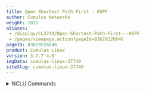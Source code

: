 ```yaml
---
title: Open Shortest Path First - OSPF
author: Cumulus Networks
weight: 1815
aliases:
 - /display/CL3740/Open-Shortest-Path-First---OSPF
 - /pages/viewpage.action?pageId=83629226646
pageID: 83629226646
product: Cumulus Linux
version: 3.7.7'4.0'
imgData: cumulus-linux-37740
siteSlug: cumulus-linux-37740
---
```

<details>

OSPF maintains the view of the network topology conceptually as a
directed graph. Each router represents a vertex in the graph. Each link
between neighboring routers represents a unidirectional edge and each
link has an 
associated weight (called cost) that is either automatically
 derived 
from its bandwidth or administratively assigned. Using the
 weighted 
topology graph, each router computes a shortest path tree (SPT)
 with 
itself as the root, and applies the results to build its forwarding
table. The computation is generally referred to as *SPF computation* and
the resultant tree as the *SPF tree*.

An LSA (*link-state advertisement*) is the fundamental quantumpiece of
information that OSPF routers exchange with each other. It seeds the
graph building process on the node and triggers SPF computation. LSAs
originated by a node are distributed to all the other nodes in the
network through a mechanism called *flooding*. Flooding is done
hop-by-hop. OSPF ensures reliability by using link state acknowledgement
packets. The set of LSAs in a router’s memory is termed *link-state
database* (LSDB), and is a representation of the network graph. Therefore, OSPF
ensures a consistent view of the LSDB on each node in the network in a
distributed fashion (eventual consistency model); this, which is key to the
 protocol’s correctness.

This topic describes OSPFv2, which is a [link-state routing
protocol](http://en.wikipedia.org/wiki/Link-state_routing_protocol) for
IPv4. For IPv6 commands, refer to [Open Shortest Path First v3 -
OSPFv3](/version/cumulus-linux-377/Layer-3display/CL40/Open-+Shortest-+Path-+First-+v3---+-+OSPFv3).

## <span>Scalability and Areas</span>

An increase in the number of nodes affects:

  - Memory footprint to hold the entire network topology

  - Flooding performance

  - SPF computation efficiency

The OSPF protocol advocates hierarchy as a *divide and conquer* approach
to achieve high scale. You can divide the topology into areas, resulting
in a two-level hierarchy. Area 0 (or 0.0.0.0), called the backbone area,
is the top level of the hierarchy. Packets traveling from one non-zero
area to another must go through the backbone area. For example, you can
divide the leaf-spine topology into the following areas:

{{% imgOld 0 %}}

{{%notice note%}}

  - Routers R3, R4, R5, R6 are *area border routers* (ABRs). These
    routers have links to multiple areas and perform a set of
    specialized tasks, such as SPF computation per area and
    summarization of routes across areas.

  - Most of the LSAs have an area-level flooding scope. These include
    router LSA, network LSA, and summary LSA.

  - Where ABRs do not connect to multiple non-zero areas, you can use
    the same area address.

{{%/notice%}}

## <span>Configure OSPFv2</span>

To configure OSPF, you need to:

  - Enable the OSPF daemon

  - Configure OSPF

  - Define custom OSPF parameters on the interfaces

### <span>Enable the OSPF and Zebra Daemons</span>

To enable OSPF, enable the `zebra` and `ospf` daemons, as described in
[Configuring
FRRouting](/version/cumulus-linux-377/Layer-3/Configuring-FRRouting/),
then start the FRRouting service:

    cumulus@switch:~$ sudo systemctl enable frr.service
    cumulus@switch:~$ sudo systemctl start frr.service

### <span>Configure OSPF</span>

Before you configure OSPF, you need to identify:

  - Which router has the router ID

  - With which device the router communicates

  - What information to advertise (the prefix reachability)

To configure OSPF, you specify the router ID, an IP subnet prefix, and an
area 
address. All the interfaces on the router whose IP address matches
 the 
`network` subnet are put into the specified area. The OSPF process
starts bringing up peering adjacency on those interfaces. It also
advertises the interface IP addresses formatted into LSAs (of various
types) to the neighbors for proper reachability.

If you do not want to bring up OSPF adjacency on certain interfaces, you
can configure the interfaces as *passive interfaces*. For example, in a
data center topology, the host-facing interfaces do not need to run
OSPF, however, the corresponding IP addresses still need to be
advertised to neighbors.

{{%notice note%}}

The subnets can be as coarsinclusive as possible to cover the most number of
interfaces on the router that should run OSPF.

    cumulus@switch:~$ net add ospf router-id 0.0.0.1
    cumulus@switch:~$ net add ospf network 10.0.0.0/16 area 0.0.0.0
    cumulus@switch:~$ net add ospf network 192.0.2.0/16 area 0.0.0.1

{{%notice note%}}

You can configure OSPF per interface instead of usinghighest number
of interfaces on the router that run OSPF.

{{%/notice%}}

The example commands below perform the following configuration:

  - Set the router ID to 0.0.0.1

  - Put all the interfaces on the router whose IP address matches subnet
    10.0.0/16 into area 0.0.0.0.

  - Put all interfaces on the router whose IP address matches subnet
    192.0.2.0/16 into area 0.0.0.1.

  - Set swp10 and swp11 as passive interfaces.

<summary>NCLU Commands </summary>

    cumulus@switch:~$ net add ospf router-id 0.0.0.1
    cumulus@switch:~$ net add ospf network 10.0.0.0/16 area 0.0.0.0
    cumulus@switch:~$ net add ospf network 192.0.2.0/16 area 0.0.0.1
    cumulus@switch:~$ net add ospf passive-interface swp10
    cumulus@switch:~$ net add ospf passive-interface swp11
    cumulus@switch:~$ net pending
    cumulus@switch:~$ net commit

{{%notice note%}}

Instead of configuring the IP subnet prefix with an area address per
network with the `net add ospf`
 `network` command, you can configure
OSPF *per interface* with the `net add interface` command. However, you 
cannot use both configuration methods at
 the same time. Here is an 
example of configuring OSPF per interface:

    cumulus@switch:~$ net add interface swp1 ospf area 0.0.0.0  

{{%/notice%}}

There may be interfaces where it is undesirable toYou can use the `net add ospf` `passive-interface default` command to
set all interfaces as *passive* and the `net del ospf`
`passive-interface <interface>` command to selectively bring up OSPFprotocol
adjacency. For example, in a data center topology, the host-facing
interfaces do not need to run OSPF; however the corresponding IP
addresses still need to be advertised to neighbors. In this scenario,
you can use the `passive-interface` option.

    cumulus@switch:~$ net add ospf passive-interface swp10
    cumulus@switch:~$ net add ospf passive-interface swp11

As an alternative, y only on certain interfaces:

    cumulus@switch:~$ net add ospf passive-interface default
    cumulus@switch:~$ net del ospf passive-interface swp1

To redistribute protocol routes, run the `net add ospf redistribute
<connected|bgp|zebra>` command. Redistribution loads the database
unnecessarily with type-5 LSAs. Only use this method to generate real
external prefixes (type-5 LSAs). For example:

    cumulus@switch:~$ net add ospf redistribute connected
    cumulus@switch:~$ net pending
    cumulus@switch:~$ net commit

<summary>vtysh Commands </summary>

1.  Enable the `zebra` and `ospf` daemons, then start the FRRouting
    service. See [Configuring
    FRRouting](/version/cumulus-linux-40/Layer-3/Configuring-FRRouting/).

2.  From the vtysh shell, configure OSPF.
    
        cumulus@switch:~$ sudo vtysh
         
        switch# configure terminal
        switch(config)# router ospf
        switch(config-router)# router-id 0.0.0.1
        switch(config-router)# network 10.0.0.0/16 area 0.0.0.0
        switch(config-router)# network 192.0.2.0/16 area 0.0.0.1
        switch(config-router)# passive-interface swp10
        switch(config-router)# passive-interface swp11
        switch(config-router)# exit
        switch(config)# exit
        switch# write memory
        switch# exit
        cumulus@switch:~$

{{%notice note%}}

Instead of configuring the IP subnet prefix and area address per network
with the `router ospf` `network` command, you can configure OSPF *per
interface* with the `interface` command. However, you cannot use both
configuration methods at the same time. Here is an example of
configuring OSPF per interface:

    cumulus@switch:~$ sudo vtysh
     
    switch# configure terminal
    switch(config)# interface swp1
    switch(config-if)# ip ospf area 0.0.0.0
    switch(config-if)# end
    switch# write memory
    switch# exit
    cumulus@switch:~$

{{%/notice%}}

You can use the `passive-interface default` command
 to puset all 
interfaces as *passive* and selectively removebring up protocol adjacency only
on certain
 interfaces:

    R3# configure terminal
    R3switch(config)# router ospf
    R3switch(config-router)# passive-interface default
    R3switch(config-router)# no passive-interface swp1

To specify what information to advertise (the prefix reachability), you
can useredistribute protocol routes, run the `redistribution methoe
<connected|bgp|zebra>` command. Redistribution loads the database
unnecessarily with type-5 LSAs. Only use this method to generate real
external prefixes (for example, prefixes learned from BGP). Generate
local prefixes using `network` and/or `type-5 LSAs). For example:

    switch(config)# router ospf
    switch(config-router)# redistribute connected

The NCLU and `vtysh` commands save the configuration in the
`/etc/frr/frr.conf` file. For example:

    ...
    router ospf
     router-id 0.0.0.1
     network 10.0.0.0/30 area 0.0.0.0
     network 192.0.2.0/16 area 0.0.0.1
     passive-interface` statements.

    cumulus@switch:~$ net add ospf redistribute connectedwp10
     passive-interface swp11
    ...

### <span>Define Custom OSPF Parameters on the Interfaces</span>

You can define additional custom parameters for OSPF per interface, such 
as the
 network type (point-to-point or broadcast) and the timer tuning, such as
a hello interval.interval
between hello packets that OSPF sends on the interface.

Cumulus Networks recommends that you configure the interface as
point-to-point unless you intend to use the Ethernet media as a LAN with
multiple connected routers. Point-to-point has the additional advantage
of a simplified adjacency state machine; there is no need for DR/BDR
election and *LSA reflection*. See
[RFC5309](http://tools.ietf.org/rfc/rfc5309) for a more information.

The following command example sets the network type to point-to-point
and the hello interval to 5 seconds. The hello interval can be any value
between 1 and 65535 seconds.

<summary>NCLU Commands </summary>

    cumulus@switch:~$ net add interface swp1 ospf network point-to-point
    cumulus@switch:~$  net add interface swp1 ospf hello-interval 5

The OSPF configuration is saved in the `/etc/frr/frr.conf` file    cumulus@switch:~$ net pending
    cumulus@switch:~$ net commit

<summary>vtysh Commands </summary>

    cumulus@switch:~$ sudo vtysh
     
    switch# configure terminal
    switch(config)# interface swp1
    switch(config-if)# ospf network point-to-point
    switch(config-if)# ospf network hello-interval 5
    switch(config-if)# end
    switch# write memory
    switch# exit
    cumulus@switch:~$

The NCLU and `vtysh` commands save the configuration in the
`/etc/frr/frr.conf` file. For example

    ...
    interface swp1
     ip ospf area 0.0.0.1
     ip ospf hello-interval 5
     ip ospf network point-to-point
    ...

### <span>OSPF SPF Timer Defaults</span>

OSPF uses the following default timers to prevent consecutive SPFs from
overburdening the CPU:

  - 0 milliseconds from the initial event until SPF runs

  - 50 milliseconds between consecutive SPF runs (the number doubles
    with each
    SPF, until it reaches the value of C)

  - 5000 milliseconds maximum between SPFs

### <span>Configure MD5 Authentication for OSPF Neighbors</span>

Simple text passwords have largely been deprecated in FRRouting, in
favor of MD5 hash aThe following example commands change the number of milliseconds from
the initial event until SPF runs to 80, the number of milliseconds
between consecutive SPF runs to 100, and the maximum number of
milliseconds between SPFs to 6000.

<summary>NCLU Commands </summary>

    cumulus@switch:~$ net add ospf timers throttle spf 80 100 6000 
    cumulus@switch:~$ net pending
    cumulus@switch:~$ net commit

<summary>vtysh Commands </summary>

    cumulus@switch:~$ sudo vtysh
     
    switch# configure terminal
    switch(config)# router ospf
    switch(config-router)# timers throttle spf 80 100 6000
    switch(config-router)# end
    switch# write memory
    switch# exit
    cumulus@switch:~$

The NCLU and `vtysh` commands save the configuration in the
`/etc/frr/frr.conf` file. For example:

    ...
    router ospf
     router-id 0.0.0.1
     timers throttle spf 80 100 6000
    ...

<span style="color: #36424a;"> Configure MD5 Authentication. </span>

To configure MD5 authentication:

1.  C on the switch, you need to create a key 
and a key ID for MD5 with the `net add interface
    <interface> ospf message-digest-key <KEY, then enable MD5 authentication. The *key ID>* md5 <KEY>` command.  
    `KEYID` is a ust be a
value between 1 and 255 that represents the key used to
    create the 
message digest. This value must be consistent across all
    routers on a 
link.  
    `KEY` isThe *key* must be a value withat has an upper range of 16 characters 
(longer
    strings are truncated) andthat represents the actual message 
digest key
    that is associated with the given `KEYID`.  
    .

The following example commands creates key ID *1*1 with the message
    digest key *__thisisthekey:  
    __*
    
        cumulus@switch:~$ net add interface swp1 ospf message-digest-key 1 md5 thisisthekey
    
    key
`thisisthekey` and enable MD5 authentication on swp1.

<summary>NCLU Commands </summary>

    cumulus@switch:~$ net add interface swp1 ospf message-digest-key 1 md5 thisisthekey
    cumulus@switch:~$ net add interface swp1 ospf authentication message-digest
    cumulus@switch:~$ net pending
    cumulus@switch:~$ net commit

{{%notice info%}}
    
    
You can remove existing MD5 authentication hashes with the `net del
    interface <`
command. For example, `net del interface> swp1 ospf message-digest-key <KEYID> md5 <KEY>`
    command.
    
    {{%/notice%}}

2.  Enable authorization with the `net add interface <interface> ospf
    authentication message-digest` comma1
md5 thisisthekey`

{{%/notice%}}

<summary>vtysh Commands </summary>

    cumulus@switch:~$ sudo vtysh
     
    switch# configure terminal
    switch(config)# interface swp1
    switch(config-if)# ip ospf authentication message-digest
    switch(config-if)# ip ospf message-digest-key 1 md5 thisisthekey
    switch(config-if)# end.
    
        cumulus@switch:~$ net add interface swp1 ospf authentication message-digest
        cumulus@switch:~$ net pending
        cumulus@switch:~$ net commit
    
    These commands creates the followingswitch# write memory
    switch# exit
    cumulus@switch:~$

{{%notice info%}}

You can remove existing MD5 authentication hashes with the `no ip ospf
message-digest-key` command. For example, `no ip ospf
message-digest-key 1 md5 thisisthekey`

{{%/notice%}}

The NCLU and `vtysh` commands save the configuration in the
    `/etc/frr/frr.conf` file:
    
        cumulus@switch:~$ sudo cat /etc/frr/frr.conf 
    . For example:

    ... 
        interface swp1
         ip ospf area 0.0.0.0
         ip ospf authentication message-digest
         ip ospf message-digest-key 1 md5 thisisthekey
         ip ospf network point-to-point
         ...

## <span>Scaling Tips</span>

Here are some tips for how to scale out OSPF.

# ...

## <span>Summarization</span>

By default, an ABR creates a summary (type-3) LSA for each route in an
area and advertises it in adjacent areas. Prefix range configuration
optimizes this behavior by creating and advertising one summary LSA for
multiple routes.

To configure a rangehe following example commands create a summary route for all the routes
in the range 30.0.0.0/8 in area 0.0.0.1:

    cumulus@switch:~$ sudo vtysh
     
    switch# configure terminal
    switch(config)# router ospf
    switch(config-router)# area 0.0.0.1 range 30.0.0.0/8
    switch(config-router)# exit
    switch(config)# exitnd
    switch# write memory
    switch# exit
    cumulus@switch:~$ 

{{%notice tip%}}

Summarize in the direction toThe `vtysh` commands save the configuration in the `/etc/frr/frr.conf`
file. For example:

    ... 
    router ospf
     router-id 0.0.0.1
     area 0.0.0.1 range 30.0.0.0/8
    ...

{{%notice tip%}}

Make sure you configure the summary towards the backbone. The backbone 
receives
 summarized routes and injects them to other areas already 
summarized.

{{%/notice%}}

{{%notice note%}}

Summarization can cause *non-optimal* forwarding of packets during
failures. Here is an example scenario:

{{%/notice%}}

{{% imgOld 1 %}}

As shown in the diagram, t:

<table>
<colgroup>
<col style="width: 50%" />
<col style="width: 50%" />
</colgroup>
<tbody>
<tr class="odd">
<td><p>{{% imgOld 1 %}}</p></td>
<td><p>The ABRs in the right non-zero area summarize
 the host prefixes as 10.1.0.0/16. </p>
<p>When the link between R5 and R10
 fails, R5 will sends a worse metric for the summary route (the metric for the
 summary route is the maximum of the metrics of intra-area routes that
 are covered by the summary route). Upon failure of the R5-R10 link, the
The metric for 10.1.2.0/24 goes higherincreases at R5 as the path is R5-R9-R6-R10).
 As a result, other backbone routers shift traffic destined to
 10.1.0.0/16 towards R6. This breaks ECMP and is an under-utilization of
 network capacity for traffic destined to 10.1.1.0/24.

### <span>Stub Areas</span>

Nodes in an area receive and store intra-area routing information and
summarized information about other areas from the ABRs. In particular, a
good summarization practice about inter-area routes through prefix range
configuration helps scale the routers and keeps the network stable.

Then there are external routes. </p></td>
</tr>
</tbody>
</table>

## <span>Stub Areas</span>

External routes are the routes
 redistributed into OSPF from another 
protocol. They have an AS-wide
 flooding scope. In many cases, external 
link states make up a large
 percentage of the LSDB.

*S S*tub **areas* alleviate this scaling problem. A stub area is an area
that does not receive ex
reduce the link-state database size by not flooding AS-external LSAs.

To configure a stub area:

<summary>NCLU Commands </summary>

    cumulus@switch:~$ net add ospf area 0.0.0.1 stub
    cumulus@switch:~$ net pending
    cumulus@switch:~$ net commit

<summary>vtysh Commands </summary>

    cumulus@switch:~$ sudo vtysh
     
    switch# configure terminal route advertisements.

To configure a stub area:

    cumulus@switch:~$ net add ospf
    switch(config)# router ospf
    switch(config-router)# area 0.0.0.1 stub
    switch(config-router)# end
    switch# write memory
    switch# exit
    cumulus@switch:~$ 

The NCLU and `vtysh` commands save the configuration in the
`/etc/frr/frr.conf` file. For example:

    ...
    router ospf
     router-id 0.0.0.1
     area 0.0.0.1 stub
    ...

Stub areas still receive information about networks that belong to other
areas of the same OSPF domain. Especially, iIf summarization is not
 configured (or is 
not comprehensive), the information can be
 overwhelming for the nodes. 
*Totally stubby areas* address this issue.
 Routers in totally stubby 
areas keep in their LSDB information about
 routing within their area, plus the default route in their LSDB.

To configure a totally stubby area:

<summary>NCLU Commands </summary>

    cumulus@switch:~$ net add ospf area 0.0.0.1 stub no-summary
    cumulus@switch:~$ net pending
    cumulus@switch:~$ net commit

<summary>vtysh Commands </summary>

    cumulus@switch:~$ sudo vtysh
     
    switch# configure terminal
    switch(config)# router ospf
    switch(config-router)# area 0.0.0.1 stub no-summary
    switch(config-router)# end
    switch# write memory
    switch# exit
    cumulus@switch:~$ 

The NCLU and `vtysh` commands save the configuration in the
`/etc/frr/frr.conf` file. For example:

    ...
    router ospf
     router-id 0.0.0.1
     area 0.0.0.1 stub no-summary
    ...

Here is a brief tabular summary of the area type differences:

| Type                  | Behavior                                                                            |
| --------------------- | ----------------------------------------------------------------------------------- |
| Normal non- zero area | LSA types 1, 2, 3, 4 area-scoped, type 5 externals, inter-area routes summarized    |
| Stub area             | LSA types 1, 2, 3, 4 area-scoped, Nno type 5 externals, inter-area routes summarized |
| Totally stubby area   | LSA types 1, 2 area-scoped, default summary, Nno type 3, 4, 5 LSA types allowed      |

### <span id="src-83629226646_OpenShortestPathFirst-OSPF-multi-instance" class="confluence-anchor-link"></span><span>Multiple ospfd Instances</span>

The `ospfd` daemon can have multiplup to five independent processes.

{{%notice note%}}

  - Multiple `ospfd` processes are only supported in the default VRF.

  - You can run multiple `ospfd` instances with OSPFv2 only.

  - FRRouting supports up to five instances and the instance ID must be
    a value between 1 and 65535, where each
OSPF instance has its own routing table isolated from the others. Each
instance must have an ID (any value between 1 and 65535).

{{%notice note%}}

Multiple `ospfd` instances (processes) are supported with:

  - The default VRF.

  - OSPFv2 only.

{{%/notice%}}

To configure multi-instance OSPF:

1.  Edit the `/etc/frr/daemons` andfile to add *`ospfd\_instances="instance1
    instance2 ..."` ** to the
    `ospfd` line, s. Specifying an instance ID for
    each separate instance. For
    example, the following configuration has
    OSPF enabled with 2enables two `ospfd` instances,
    11 and 22:
    
        cumulus@switch:~$ cat /etc/frr/daemons
        zebra=yes
        bgpd=no
        ospfd=yes ospfd_instances="11 22"
        ospf6d=no
        ripd=no
        ripngd=no
        isisd=no

2.  After you modify the `daemons` file, rRestart FRRouting:
    
        cumulus@switch:~$ sudo systemctl restart frr.service

3.  Configure each instance:Assign and enable an OSPF interface for each instance:
    
    <summary>NCLU Commands </summary>
    
        cumulus@switch:~$ net add interface swp1 ospf instance-id 11  
        cumulus@switch:~$ net add interface swp1 ospf area 0.0.0.0 
        cumulus@switch:~$ net add ospf router-id 1.1.1.1
        cumulus@switch:~$ net add interface swp2 ospf instance-id 22
        cumulus@switch:~$ net add interface swp2 ospf area 0.0.0.0
        cumulus@switch:~$ net add ospf router-id 1.1.1.1

4.  Confirm the configuration:
    
        cumulus@switch:~$ net show configuration ospf
         
        hostname zebra
        log file /var/log/frr/zebra.log
        username cumulus nopassword
         
        service integrated-vtysh-config
        cumulus@switch:~$ net pending
        cumulus@switch:~$ net commit
    
    <summary>vtysh Commands </summary>
    
        cumulus@switch:~$ sudo vtysh
          
        interface eth0
         ipv6 nd suppress-ra
         link-detect
         
        interface lo
         link-detect
         
       switch# configure terminal
        switch(config)# interface swp1
        switch(config-if)#  ip ospf 11 area 0.0.0.0
         link-detect
         
        interface swp2
         ip ospf 22 area 0.0.0.0
         link-detectswitch(config-if)# router ospf 11
        switch(config-router)# ospf router-id 0.0.0.1
         ...
        interface swp45
         link-detect
         
        interface swp46
         link-detect
         
       switch(config)# interface swp472
         link-detect
         
        interface swp48
         link-detect
         
        interface swp49
         link-detect
         
        interface swp50
         link-detect
         
        interface swp51
         link-detect
         
        interface swp52
         link-detect
         
        interface vagrant
         link-detect
         
        router ospf 11
        switch(config-if)#  ip ospf 22 area 0.0.0.0
        switch(config-if)# router ospf 22
        switch(config-router)# ospf router-id 1.1.10.0.0.1
         
        router ospf 22
         ospf router-id 1.1.1.1
         
        ip forwarding
        ipv6 forwarding
         
        line vty
         
        end

5.  Cswitch(config-router)# end
        switch# write memory
        switch# exit
        cumulus@switch:~$ 

To confirm that all the OSPF instances are running:
    
        cumulus@switch:~$ ps -ax | grep ospf
        21135 ?        S<s    0:00 /usr/lib/frr/ospfd --daemon -A 127.0.0.1 -n 11
        21139 ?        S<s    0:00 /usr/lib/frr/ospfd --daemon -A 127.0.0.1 -n 22
        21160 ?        S<s    0:01 /usr/lib/frr/watchfrr -adz -r /usr/sbin/servicebBfrrbBrestartbB%s -s /usr/sbin/servicebBquaggabBstartbB%s -k /usr/sbin/servicebBfrrbBstopbB%s -b bB -t 30 zebra ospfd-11 ospfd-22 pimd
        22021 pts/3    S+     0:00 grep ospf

#### <span>Caveats</span>

You can use the `redistribute ospf` option with the instance ID in your 
`frr.conf` file works
with this so you can route between the instances. Specify the instance
ID for the other OSPF instanceto route between the instances. For example:

    cumulus@switch:~$ cat /etc/frr/frr.conf
    hostname zebra
    log file /var/log/frr/zebra.log
    username cumulus nopassword
    !
    service integrated-vtysh-config
    !
     
    ...
     
    !
    router ospf 11
     ospf router-id 1.1.10.0.0.1
    !
    router ospf 22
     ospf router-id 1.1.10.0.0.1
     redistribute ospf 11
    !
     
    ...

{{%notice note%}}

Don't specify a process ID unless you are using multi-instance OSPF.

{{%/notice%}}

{{%notice note%}}

If you disabled the
[integrated](Configuring-FRRouting.html#src-83629196643_ConfiguringFRRouting-integrated_cfg)
FRRouting configuration, you must create a separate `ospfd`
configuration file for each instance. The `ospfd.conf` file must include
the instance ID in the file name. Continuing with ouFor example, you would
create 
`/etc/frr/ospfd-11.conf` and `/etc/frr/ospfd-22.conf`.

    cumulus@switch:~$ cat /etc/frr/ospfd-11.conf 
    !
    hostname zebra
    log file /var/log/frr/zebra.log
    username cumulus nopassword
    !
    service integrated-vtysh-config
    !
    interface eth0
     ipv6 nd suppress-ra
     link-detect
    !
    interface lo
     link-detect
    !
    interface swp1
     ip ospf 11 area 0.0.0.0
     link-detect
    !
    interface swp2
     ip ospf 22 area 0.0.0.0
     link-detect
    !
    interface swp45
     link-detect
    !
    interface swp46
     link-detect
    !
    interface swp47
     link-detect
    !
    interface swp48
     link-detect
    !
    interface swp49
     link-detect
    !
    interface swp50
     link-detect
    !
    interface swp51
     link-detect
    !
    interface swp52
     link-detect
    !
    interface vagrant
     link-detect...
    !
    router ospf 11
     ospf router-id 1.1.10.0.0.1
    !
    router ospf 22
     ospf router-id 1.1.10.0.0.1
    !
    ip forwarding
    ipv6 forwarding
    !
    line vty
    !

{{%/notice%}}

### <span id="src-83629226646_OpenShortestPathFirst-OSPF-acrb" class="confluence-anchor-link"></span><span>Auto-cost Reference Bandwidth</span>

*AWhen you set the *auto-cost reference bandwidth,* provides the ability to Cumulus Linux
dynamically
 calculates the OSPF interface cost to cater for higher speed links. You
specify the bandwidth in Mbps and this value is used to calculate the
link speed
links. The default value is *100000*, for 100Gbps link speed. The
 cost of 
interfaces with link speeds lower than 100Gbps is higher.

{{%notice tip%}}

It is a good idea to specify that the bandwidth setting should be a
To avoid routing loops, set the bandwidth to a consistent value across 
all OSPF routers; otherwise routing loops can
occur.

{{%/notice%}}

To.

{{%/notice%}}

The following example commands configure the auto-cost reference 
bandwidth for 90Gbps, run the
following commands: link speed:

<summary>NCLU Commands </summary>

    cumulus@switch:~$ net add ospf auto-cost reference-bandwidth 90000
    cumulus@switch:~$ net pending
    cumulus@switch:~$ net commit

These commands create the following configuration in the
`/etc/frr/frr.conf` file:

    cumulus@switch:~$ cat /etc/frr/frr.conf
     <summary>vtysh Commands </summary>

    cumulus@switch:~$ sudo vtysh
     
    switch# configure terminal
    switch(config)# router ospf
    switch(config-router)# auto-cost reference-bandwidth 90000
    switch(config-router)# end
    switch# write memory
    switch# exit
    cumulus@switch:~$ 

The NCLU and `vtysh` commands save the configuration in the
`/etc/frr/frr.conf` file. For example:

    ...
     
    router ospf
    auto-cost reference-bandwidth 90000
     
    ...

## <span id="src-8362922_OpenShortestPathFirst-OSPF-ospf_unnum" class="confluence-anchor-link"></span><span>Unnumbered Interfaces</span>

Unnumbered interfaces are interfaces without unique IP addresses. In
OSPFv2, configuring unnumbered interfaces reduces the links between
routers into pure topological elements, which dramatically simplifies
network configuration and reconfiguration. In addition, the routing
database contains only the real networks, so the memory footprint is
reduced and SPF is faster.

{{%notice note%}}

Unnumbered is usable for point-to-point interfaces only.

{{%/notice%}}

{{%notice warning%}}

If there is a `network <network number>/<mask> area <area ID>` command
present in the FRRouting configuration, the `ip ospf area <area ID>`
command is rejected with the error “Please remove network command
first.” This prevents you from configuring other areas on some of the
unnumbered interfaces. You can use either the `network area` command or
the `ospf area` command in the configuration, but not both.

{{%/notice%}}

{{%notice tip%}}

Unless the Ethernet media is intended to be used as a LAN with multiple
connected routers, we recommend configuring the interface as
point-to-point. It has the additional advantage of a simplified
adjacency state machine; there is no need for DR/BDR election and *LSA
reflection*. See [RFC5309](http://tools.ietf.org/rfc/rfc5309) for a more
detailed discussion.

{{%/notice%}}

To configure an unnumbered interface, take the IP address of another
interface (called the *anchor*) and use that as the IP address of the
unnumbered interface:

    cumulus@switch:~$ net add loopback lo ip address 192.0.2.1/32
    cumulus@switch:~$ net add interface swp1 ip address 192.0.2.1/32
    cumulus@switch:~$ net add interface swp2 ip address 192.0.2.1/32

These commands create the following configuration in the
`/etc/network/interfaces` file:

    auto lo
    iface lo inet loopback
      address 192.0.2.1/32
     
    auto swp1
    iface swp1
      address 192.0.2.1/32
     
    auto swp2
    iface swp2
      address 192.0.2.1/32

To enable OSPF on an unnumbered interface:

    cumulus@switch:~$ net add interface swp1 ospf area 0.0.0.1

## <span>Apply a Route Map for Route Updates</span>

To apply a [route map](https://frrouting.org/user-guide/routemap.html)
to filter route updates from Zebra into the Linux kernel:

    cumulus@switch:$ net add routing protocol ospf route-map <route-map-name>

## <span>ECMP</span>

During SPF computation for an area, if OSPF finds multiple paths with
equal cost (metric), all those paths are used for forwarding. For
example, in the reference topology diagram, R8 uses both R3 and R4 as
next hops to reach a destination attached to R9.

## <span>Topology Changes and OSPF Reconvergence</span>

Topology changes usually occur due to one of four events:

1.  Maintenance of a router node

2.  Maintenance of a link

3.  Failure of a router node

4.  Failure of a link

For the maintenance events, operators typically raise the OSPF
administrative weight of the link(s) to ensure that all traffic is
diverted from the link or the node (referred to as *costing out*). The
speed of reconvergence does not matter. Indeed, changing the OSPF cost
causes LSAs to be reissued, but the links remain in service during the
SPF computation process of all routers in the network.

For the failure events, traffic may be lost during reconvergence; that
is, until SPF on all nodes computes an alternative path around the
failed link or node to each of the destinations. The reconvergence
depends on layer 1 failure detection capabilities and at the worst case
*DeadInterval* OSPF timer.

**Example configuration for event 1, using `vtysh`**:

    cumulus@switch:~$ sudo vtysh
    switch# configure terminal
    switch(config)# router ospf
    switch(config-router)# max-metric router-lsa administrative
    switch(config-router)# exit
    switch(config)# exit
    switch# write mem
    switch# exit
    cumulus@switch:~$ 

**Example configuration for event 2**:

    cumulus@switch:~$ net add interface swp1 ospf cost 65535

## <span id="src-8362922_OpenShortestPathFirst-OSPF-ospf_debug" class="confluence-anchor-link"></span><span>Troubleshooting</span>

  - To debug neighbor states, run the `net show ospf neighbor` command.

  - To capture OSPF packets, run the `sudo tcpdump -v -i swp1 ip proto
    ospf` command.

  - To verify that the LSDB is synchronized across all routers in the
    network, run the `net show ospf database` command.

  - To debug why an OSPF route is not being forwarded correctly, run the
    `net show route ospf` command. This command shows the outcome of the
    SPF computation downloaded to the forwarding table.

[Debugging-OSPF](http://docs.frrouting.org/en/latest/ospfd.html#id7)
lists all of the OSPF debug options.

## <span>Related Information</span>

  - [Bidirectional forwarding
    detection](/version/cumulus-linux-377 router-id 0.0.0.1 
     auto-cost reference-bandwidth 90000 
    ...

## <span id="src-8366646_OpenShortestPathFirst-OSPF-ospf_unnum" class="confluence-anchor-link"></span><span>Unnumbered Interfaces</span>

Unnumbered interfaces are interfaces without unique IP addresses. In
OSPFv2, configuring unnumbered interfaces reduces the links between
routers into pure topological elements, which simplifies network
configuration and reconfiguration. In addition, the routing database
contains only the real networks, so the memory footprint is reduced and
SPF is faster.

{{%notice note%}}

Unnumbered is supported with point-to-point interfaces only.

{{%/notice%}}

To configure an unnumbered interface, take the IP address of another
interface (called the *anchor*) and use that as the IP address of the
unnumbered interface:

<summary>NCLU Commands </summary>

Configure the unnumbered interface:

    cumulus@switch:~$ net add loopback lo ip address 192.0.2.1/32
    cumulus@switch:~$ net add interface swp1 ip address 192.0.2.1/32
    cumulus@switch:~$ net add interface swp2 ip address 192.0.2.1/32

Enable OSPF on the unnumbered interface:

    cumulus@switch:~$ net add interface swp1 ospf area 0.0.0.1
    cumulus@switch:~$ net pending
    cumulus@switch:~$ net commit

<summary>Linux and vtysh Commands </summary>

1.  Edit the `/etc/network/interfaces` file to configure the unnumbered
    interface:
    
        cumulus@switch:~$ sudo nano /etc/network/interfaces
        ...
        auto lo
        iface lo inet loopback
          address 192.0.2.1/32
         
        auto swp1
        iface swp1
          address 192.0.2.1/32
         
        auto swp2
        iface swp2
          address 192.0.2.1/32
        ...

2.  Run the `ifreload -a` command to load the new configuration:
    
        cumulus@switch:~$ ifreload -a

3.  From the `vtysh` shell, enable OSPF on an unnumbered interface:
    
        cumulus@switch:~$ sudo vtysh
         
        switch# configure terminal
        switch(config)# interface swp1
        switch(config-if)# ip ospf area 0.0.0.1
        switch(config-if)# end
        switch# write memory
        switch# exit
        cumulus@switch:~$ 

The NCLU and `vtysh` commands save the configuration in the
`/etc/frr/frr.conf` file. For example:

    ...
    interface swp1
     ip ospf area 0.0.0.0
    ...

## <span>Apply a Route Map for Route Updates</span>

You can apply a [route
map](https://frrouting.org/user-guide/routemap.html) to filter route
updates from Zebra into the Linux kernel.

<summary>NCLU Commands </summary>

The following example commands apply the route map called `map1`:

    cumulus@switch:~$ net add routing protocol ospf route-map map1
    cumulus@switch:~$ net pending
    cumulus@switch:~$ net commit

<summary>vtysh Commands </summary>

The following example commands apply the route map called `map1`:

    cumulus@switch:~$ sudo vtysh
     
    switch# configure terminal
    switch(config)# ip protocol ospf route-map map1
    switch(config)# exit
    switch# write memory
    switch# exit
    cumulus@switch:~$ 

The NCLU and vtysh commands save the configuration in the
`/etc/frr/frr.conf` file. For example:

    ...
    router ospf
      ospf router-id 0.0.0.1
     ...
    !
    ip protocol ospf route-map map1
    !
    ...

To apply a route map to redistributed routes:

<summary>NCLU Commands </summary>

The following example commands apply the route map called `map1` to
redistributed routes:

    cumulus@switch:~$ net add ospf redistribute connected route-map map1
    cumulus@switch:~$ net pending
    cumulus@switch:~$ net commit

<summary>vtysh Commands </summary>

The following example commands apply the route map called `map1` to
redistributed routes:

    cumulus@switch:~$ sudo vtysh
     
    switch# configure terminal
    switch(config)# redistribute connected route-map map1
    switch(config)# exit
    switch# write memory
    switch# exit
    cumulus@switch:~$ 

The NCLU and vtysh commands save the configuration in the
`/etc/frr/frr.conf` file. For example:

    ...
    router ospf
      ospf router-id 0.0.0.1
      redistribute connected route-map map1
    ...

## <span>ECMP</span>

During SPF computation for an area, if OSPF finds multiple paths with
equal cost, all those paths are used for forwarding. For example, in the
reference topology diagram above, R8 uses both R3 and R4 as next hops to
reach a destination attached to R9.

## <span>Topology Changes and OSPF Reconvergence</span>

Topology changes usually occur due to router node maintenance or
failure, or link maintenance or failure.

For maintenance events, you can raise the OSPF administrative weight of
the links to ensure that all traffic is diverted from the link or the
node (referred to as *costing out*). The speed of reconvergence does not
matter. Changing the OSPF cost causes LSAs to be reissued, but the links
remain in service during the SPF computation process of all routers in
the network.

For failure events, traffic might be lost during reconvergence (until
SPF on all nodes computes an alternative path around the failed link or
node to each of the destinations). The reconvergence depends on layer 1
failure detection capabilities and the *DeadInterval* OSPF timer.

Example configuration for router maintenance:

    cumulus@switch:~$ sudo vtysh
    switch# configure terminal
    switch(config)# router ospf
    switch(config-router)# max-metric router-lsa administrative
    switch(config-router)# end
    switch# write memory
    switch# exit
    cumulus@switch:~$ 

Example configuration for link maintenance:

<summary>NCLU Commands </summary>

    cumulus@switch:~$ net add interface swp1 ospf cost 65535
    cumulus@switch:~$ net pending
    cumulus@switch:~$ net commit

<summary>vtysh Commands </summary>

    cumulus@switch:~$ sudo vtysh
    switch# configure terminal
    switch(config)# interface swp1
    switch(config-if)# ospf cost 65535
    switch(config-if)# end
    switch# write memory
    switch# exit
    cumulus@switch:~$ 

## <span id="src-8366646_OpenShortestPathFirst-OSPF-ospf_debug" class="confluence-anchor-link"></span><span>Troubleshooting</span>

<span style="color: #36424a;"> Cumulus Linux provides the following
troubleshooting commands for OSPF: </span>

  - To show neighbor states, run the NCLU `net show ospf neighbor`
    command or the vtysh `show ip ospf neighbor` command.

  - To verify that the LSDB is synchronized across all routers in the
    network, run the NCLU `net show ospf database` command or the vtysh
    `show ip ospf database` command.

  - To determine why an OSPF route is not being forwarded correctly, run
    the NCLU `net show route ospf` command or the vtysh `show ip route
    ospf` command. These commands show the outcome of the SPF
    computation downloaded to the forwarding table.

  - To capture OSPF packets, run the Linux `sudo tcpdump -v -i swp1 ip
    proto ospf` command.

The following example shows the `net show route ospf` command output:

    cumulus@switch:~$ net show route ospf
    RIB entry for ospf
    ==================
    Codes: K - kernel route, C - connected, S - static, R - RIP,
           O - OSPF, I - IS-IS, B - BGP, E - EIGRP, N - NHRP,
           T - Table, v - VNC, V - VNC-Direct, A - Babel, D - SHARP,
           F - PBR,
           > - selected route, * - FIB route
    O   10.0.0.11/32 [110/0] is directly connected, lo, 00:06:31
    O>* 10.0.0.12/32 [110/200] via 10.1.0.0, swp51, 00:06:11
      *                        via 10.1.0.2, swp52, 00:06:11
    O>* 10.0.0.13/32 [110/200] via 10.1.0.0, swp51, 00:06:11
      *                        via 10.1.0.2, swp52, 00:06:11
    O>* 10.0.0.14/32 [110/200] via 10.1.0.0, swp51, 00:06:11
      *                        via 10.1.0.2, swp52, 00:06:11
    O>* 10.0.0.21/32 [110/100] via 10.1.0.0, swp51, 00:06:21
    O>* 10.0.0.22/32 [110/100] via 10.1.0.2, swp52, 00:06:21
    O   10.1.0.0/31 [110/100] is directly connected, swp51, 00:06:31
    O   10.1.0.2/31 [110/100] is directly connected, swp52, 00:06:31
    O>* 10.1.0.4/31 [110/200] via 10.1.0.0, swp51, 00:06:21
    O>* 10.1.0.6/31 [110/200] via 10.1.0.2, swp52, 00:06:21
    O>* 10.1.0.8/31 [110/200] via 10.1.0.0, swp51, 00:06:21
    O>* 10.1.0.10/31 [110/200] via 10.1.0.2, swp52, 00:06:21
    O>* 10.1.0.12/31 [110/200] via 10.1.0.0, swp51, 00:06:21
    O>* 10.1.0.14/31 [110/200] via 10.1.0.2, swp52, 00:06:21
    O   172.16.1.0/24 [110/10] is directly connected, br0, 00:06:31
    O>* 172.16.2.0/24 [110/210] via 10.1.0.0, swp51, 00:06:11
      *                         via 10.1.0.2, swp52, 00:06:11
    O>* 172.16.3.0/24 [110/210] via 10.1.0.0, swp51, 00:06:11
      *                         via 10.1.0.2, swp52, 00:06:11
    O>* 172.16.4.0/24 [110/210] via 10.1.0.0, swp51, 00:06:11
      *                         via 10.1.0.2, swp52, 00:06:11 

For a list all of the OSPF debug options, refer to
[Debugging-OSPF](http://docs.frrouting.org/en/latest/ospfd.html#id7).

## <span>Related Information</span>

  - [Bidirectional forwarding
    detection](/version/cumulus-linux-40/Layer-3/Bidirectional-Forwarding-Detection---BFD)
    (BFD) and OSPF

  - [en.wikipedia.org/wiki/Open\_Shortest\_Path\_First](http://en.wikipedia.org/wiki/Open_Shortest_Path_First)

  - [FRR OSPFv2](https://frrouting.org/user-guide://docs.frrouting.org/en/latest/ospfd.html)

  - Perlman, Radia (1999). Interconnections: Bridges, Routers, Switches,
    and Internetworking Protocols (2 ed.). Addison-Wesley.

  - Moy, John T. OSPF: Anatomy of an Internet Routing Protocol.
    Addison-Wesley.

  - [RFC 2328 OSPFv2](https://tools.ietf.org/html/rfc2328)

  - [RFC 3101 OSPFv2 Not-So-Stubby Area
    (NSSA)](https://tools.ietf.org/html/rfc3101)

<article id="html-search-results" class="ht-content" style="display: none;">

</article>

<footer id="ht-footer">

</footer>

</details>
<!--stackedit_data:
eyJoaXN0b3J5IjpbMTYwODY1MTg4NF19
-->
